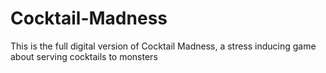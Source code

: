 # Cocktail-Madness
This is the full digital version of Cocktail Madness, a stress inducing game about serving cocktails to monsters


